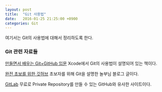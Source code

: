 ```yaml
---
layout: post
title:  "Git 사용법"
date:   2016-01-25 21:25:00 +0900
categories: Git
---
```


여기서는 Git의 사용법에 대해서 정리하도록 한다.


### Git 관련 자료들

[만들면서 배우는 Git+GitHub 입문](http://www.hanbit.co.kr/book/look.html?isbn=978-89-6848-202-1) Xcode에서 Git의 사용법이 설명되어 있는 책이다.

[완전 초보를 위한 깃허브](https://nolboo.github.io/blog/2013/10/06/github-for-beginner/) 초보자를 위해 Git을 설명한 놀부님 블로그 글이다.

[GitLab](https://about.gitlab.com) 무료로 Private Repository를 만들 수 있는 GitHub와 유사한 사이트이다.
